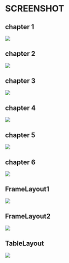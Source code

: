# SCREENSHOT
## chapter 1
![](https://res.cloudinary.com/codelifings/image/upload/v1596436579/Screenshot_2020-08-03-13-33-53-092_com.my.newproject6_l3sght.png)
## chapter 2
![](https://res.cloudinary.com/codelifings/image/upload/v1596435465/Tugas1_vzvauu.png)

## chapter 3
![](https://res.cloudinary.com/codelifings/image/upload/v1596435465/Tugas2_lxvba3.png)

## chapter 4
![](https://res.cloudinary.com/codelifings/image/upload/v1596435465/Tugas_3_l1z74p.png)

## chapter 5
![](https://res.cloudinary.com/codelifings/image/upload/v1596436251/Tak_berjudul1_20200803132943_ka3mji.png)

## chapter 6
![](https://res.cloudinary.com/codelifings/image/upload/v1596436579/Screenshot_2020-08-03-13-33-02-905_com.my.newproject8_u4m5mh.png)

## FrameLayout1
![](https://res.cloudinary.com/codelifings/image/upload/v1597150747/Screenshot_2020-08-11-19-52-49-729_com.my.newproject9_zc1cfm.png)

## FrameLayout2
![](https://res.cloudinary.com/codelifings/image/upload/v1597150775/Screenshot_2020-08-11-19-58-56-950_com.my.newproject9_rcbjmx.png)

## TableLayout
![](https://res.cloudinary.com/codelifings/image/upload/v1597151870/Tak_berjudul1_vqrosz.png)
